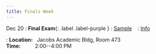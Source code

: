 ```yaml
---
title: Finals Week
---
```


Dec 20
: **Final Exam**{: .label .label-purple } 
  : [Sample](Sample-Exam/final_sample.pdf) &nbsp;&nbsp;
  : [Info](Sample-Exam/final-info.pdf)


: **Location:**  &nbsp; Jacobs Academic Bldg, Room 473 <br> 
**Time:** &nbsp;&nbsp; &nbsp;&nbsp; &nbsp;&nbsp; 2:00--4:00 PM
  
